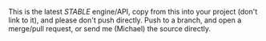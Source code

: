 This is the latest *STABLE* engine/API, copy from this into your project (don't link to it), and please don't push directly. Push to a branch, and open a merge/pull request, or send me (Michael) the source directly.